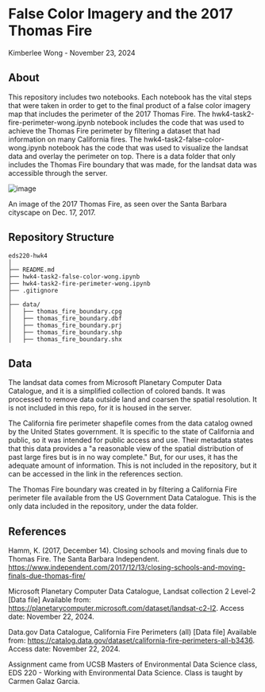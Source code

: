 # False Color Imagery and the 2017 Thomas Fire

Kimberlee Wong - November 23, 2024

## About

This repository includes two notebooks. Each notebook has the vital steps that were taken in order to get to the final product of a false color imagery map that includes the perimeter of the 2017 Thomas Fire. The hwk4-task2-fire-perimeter-wong.ipynb notebook includes the code that was used to achieve the Thomas Fire perimeter by filtering a dataset that had information on many California fires. The hwk4-task2-false-color-wong.ipynb notebook has the code that was used to visualize the landsat data and overlay the perimeter on top. There is a data folder that only includes the Thomas Fire boundary that was made, for the landsat data was accessible through the server. 

![image](https://github.com/user-attachments/assets/959812ec-8bf3-4a87-b1f8-e3de545e649b)

An image of the 2017 Thomas Fire, as seen over the Santa Barbara cityscape on Dec. 17, 2017. 

## Repository Structure
```
eds220-hwk4
│
├── README.md                     
├── hwk4-task2-false-color-wong.ipynb
├── hwk4-task2-fire-perimeter-wong.ipynb                       
├── .gitignore                    
│
├── data/                       
│   ├── thomas_fire_boundary.cpg
│   ├── thomas_fire_boundary.dbf
│   ├── thomas_fire_boundary.prj
│   ├── thomas_fire_boundary.shp
│   ├── thomas_fire_boundary.shx
```

## Data
The landsat data comes from Microsoft Planetary Computer Data Catalogue, and it is a simplified collection of colored bands. It was processed to remove data outside land and coarsen the spatial resolution. It is not included in this repo, for it is housed in the server.

The California fire perimeter shapefile  comes from the data catalog owned by the United States government. It is specific to the state of California and public, so it was intended for public access and use. Their metadata states that this data provides a "a reasonable view of the spatial distribution of past large fires but is in no way complete." But, for our uses, it has the adequate amount of information. This is not included in the repository, but it can be accessed in the link in the references section.

The Thomas Fire boundary was created in by filtering a California Fire perimeter file available from the US Government Data Catalogue. This is the only data included in the repository, under the data folder.

## References
Hamm, K. (2017, December 14). Closing schools and moving finals due to Thomas Fire. The Santa Barbara Independent. https://www.independent.com/2017/12/13/closing-schools-and-moving-finals-due-thomas-fire/ 

Microsoft Planetary Computer Data Catalogue, Landsat collection 2 Level-2 [Data file] Available from: https://planetarycomputer.microsoft.com/dataset/landsat-c2-l2. Access date: November 22, 2024.

Data.gov Data Catalogue, California Fire Perimeters (all) [Data file] Available from: https://catalog.data.gov/dataset/california-fire-perimeters-all-b3436. Access date: November 22, 2024.

Assignment came from UCSB Masters of Environmental Data Science class, EDS 220 - Working with Environmental Data Science. Class is taught by Carmen Galaz Garcia. 

